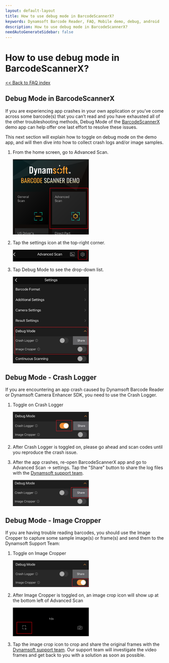 ```yaml
---
layout: default-layout
title: How to use debug mode in BarcodeScannerX?
keywords: Dynamsoft Barcode Reader, FAQ, Mobile demo, debug, android
description: How to use debug mode in BarcodeScannerX?
needAutoGenerateSidebar: false
---
```


# How to use debug mode in BarcodeScannerX?

[<< Back to FAQ index](index.md)


## Debug Mode in BarcodeScannerX

If you are experiencing app crashes in your own application or you’ve come across some barcode(s) that you can’t read and you have exhausted all of the other troubleshooting methods, Debug Mode of the [BarcodeScannerX](https://www.dynamsoft.com/barcode-reader/sdk-mobile/#appDemo) demo app can help offer one last effort to resolve these issues.

This next section will explain how to toggle on debug mode on the demo app, and will then dive into how to collect crash logs and/or image samples.

1. From the home screen, go to Advanced Scan.

    <img src="../assets/home_screen.png" alt="Home screen"  width="50%" height="50%">

2. Tap the settings icon at the top-right corner.

    <img src="../assets/advanced_scan.png" alt="Advanced scan"  width="50%" height="50%">

3. Tap Debug Mode to see the drop-down list.

    <img src="../assets/debug_mode.jpg" alt="Debug mode"  width="50%" height="50%">

## Debug Mode - Crash Logger

If you are encountering an app crash caused by Dynamsoft Barcode Reader or Dynamsoft Camera Enhancer SDK, you need to use the Crash Logger.

1. Toggle on Crash Logger

    <img src="../assets/crash_toggle_on.jpg" alt="Crash toggle on"  width="50%" height="50%">

2. After Crash Logger is toggled on, please go ahead and scan codes until you reproduce the crash issue.

3. After the app crashes, re-open BarcodeScannerX app and go to Advanced Scan -> settings. Tap the "Share" button to share the log files with the [Dynamsoft support team](https://www.dynamsoft.com/company/contact/?ver=latest).

    <img src="../assets/crash_share.jpg" alt="Crash share"  width="50%" height="50%">


## Debug Mode - Image Cropper

If you are having trouble reading barcodes, you should use the Image Cropper to capture some sample image(s) or frame(s) and send them to the Dynamsoft Support Team:

1. Toggle on Image Cropper

    <img src="../assets/image_cropper_toggle.jpg" alt="Image crop toggle on"  width="50%" height="50%">

2. After Image Cropper is toggled on, an image crop icon will show up at the bottom left of Advanced Scan

    <img src="../assets/crop.png" alt="crop"  width="50%" height="50%">

3. Tap the image crop icon to crop and share the original frames with the [Dynamsoft support team](https://www.dynamsoft.com/company/contact/?ver=latest). Our support team will investigate the video frames and get back to you with a solution as soon as possible.

